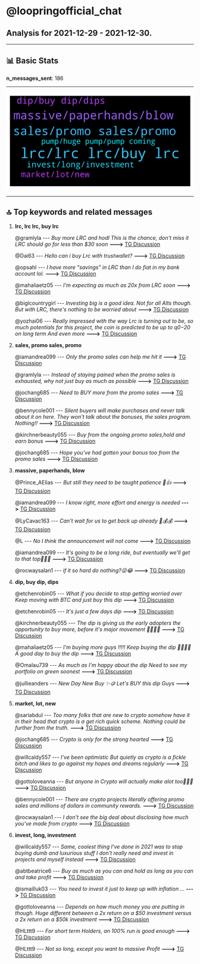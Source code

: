 # **@loopringofficial_chat**
 ## Analysis for **2021-12-29** - **2021-12-30**.

---

## 📊 **Basic Stats**

**n_messages_sent**: 186

---
![wordcloud](loopringofficial_chat_1Days_wordcloud.png)

---


## 🔝 **Top keywords and related messages**

1. **lrc, lrc lrc, buy lrc**

    @gramlyla --- *Buy more LRC and hodl This is the chance, don't miss it LRC should go for less than $30 soon* **--->** [TG Discussion](https://t.me/loopringofficial_chat/20027)

    @Dai63 --- *Hello can i buy Lrc with trustwallet?* **--->** [TG Discussion](https://t.me/loopringofficial_chat/20124)

    @opsahl --- *I have more "savings" in LRC than I do fiat in my bank account lol.* **--->** [TG Discussion](https://t.me/loopringofficial_chat/20046)

    @mahaliaetz05 --- *I'm expecting as much as 20x from LRC soon* **--->** [TG Discussion](https://t.me/loopringofficial_chat/20152)

    @biglcountrygirl --- *Investing big is a good idea. Not for all Alts though. But with LRC,  there's nothing to be worried about* **--->** [TG Discussion](https://t.me/loopringofficial_chat/20028)

    @yozhai06 --- *Really impressed with the way Lrc is turning out to be, so much potentials for this project, the coin is predicted to be up to $q0-$20 on long term And even more* **--->** [TG Discussion](https://t.me/loopringofficial_chat/19877)

2. **sales, promo sales, promo**

    @iamandrea099 --- *Only the promo sales can help me hit it* **--->** [TG Discussion](https://t.me/loopringofficial_chat/20148)

    @gramlyla --- *Instead of staying pained when the promo sales is exhausted, why not just buy as much as possible* **--->** [TG Discussion](https://t.me/loopringofficial_chat/20105)

    @jochang685 --- *Need to BUY more from the promo sales* **--->** [TG Discussion](https://t.me/loopringofficial_chat/20065)

    @bennycole001 --- *Silent buyers will make purchases and never talk about it on here. They won't talk about the bonuses, the sales program. Nothing!!* **--->** [TG Discussion](https://t.me/loopringofficial_chat/20120)

    @kirchnerbeauty055 --- *Buy from the ongoing promo sales,hold and earn bonus* **--->** [TG Discussion](https://t.me/loopringofficial_chat/20119)

    @jochang685 --- *Hope you've had gotten your bonus too from the promo sales* **--->** [TG Discussion](https://t.me/loopringofficial_chat/20089)

3. **massive, paperhands, blow**

    @Prince_AElias --- *But still they need to be taught patience 💯👍* **--->** [TG Discussion](https://t.me/loopringofficial_chat/20163)

    @iamandrea099 --- *I know right, more effort and energy is needed* **--->** [TG Discussion](https://t.me/loopringofficial_chat/20037)

    @LyCavac163 --- *Can't wait for us to get back up already 🙂💰💰* **--->** [TG Discussion](https://t.me/loopringofficial_chat/19853)

    @L --- *No I think the announcement will not come* **--->** [TG Discussion](https://t.me/loopringofficial_chat/19892)

    @iamandrea099 --- *It's going to be a long ride, but eventually we'll get to that top🚀✨💥* **--->** [TG Discussion](https://t.me/loopringofficial_chat/19906)

    @rocwaysalan1 --- *if it so hard do nothing?😜😂* **--->** [TG Discussion](https://t.me/loopringofficial_chat/19957)

4. **dip, buy dip, dips**

    @etchenrobin05 --- *What if you decide to stop getting worried over Keep moving with BTC and just buy this dip* **--->** [TG Discussion](https://t.me/loopringofficial_chat/19931)

    @etchenrobin05 --- *It's just a few days dip* **--->** [TG Discussion](https://t.me/loopringofficial_chat/19910)

    @kirchnerbeauty055 --- *The dip is giving us the early adopters the opportunity to buy more, before it's major movement 🚀🚀🚀🚀* **--->** [TG Discussion](https://t.me/loopringofficial_chat/20158)

    @mahaliaetz05 --- *I'm buying more guys !!!!! Keep buying the dip 😤😤😤😤  A good day to buy the dip* **--->** [TG Discussion](https://t.me/loopringofficial_chat/19998)

    @Omalau739 --- *As much as I'm happy about the dip Need to see my portfolio on green soonest* **--->** [TG Discussion](https://t.me/loopringofficial_chat/19903)

    @jullieanders --- *New Day New Buy ✨🪙 Let's BUY this dip Guys* **--->** [TG Discussion](https://t.me/loopringofficial_chat/19846)

5. **market, lot, new**

    @sariabdul --- *Too many folks that are new to crypto somehow have it in their head that crypto is a get rich quick scheme.  Nothing could be further from the truth.* **--->** [TG Discussion](https://t.me/loopringofficial_chat/20162)

    @jochang685 --- *Crypto is only for the strong hearted* **--->** [TG Discussion](https://t.me/loopringofficial_chat/20143)

    @willcaldy557 --- *I've been optimistic But quietly as crypto is a fickle bitch and likes to go against my hopes and dreams regularly* **--->** [TG Discussion](https://t.me/loopringofficial_chat/20093)

    @gottoloveanna --- *But anyone in Crypto will actually make alot too🚀💯💥* **--->** [TG Discussion](https://t.me/loopringofficial_chat/20014)

    @bennycole001 --- *There are crypto projects literally offering promo sales and millions of dollars in community rewards.* **--->** [TG Discussion](https://t.me/loopringofficial_chat/20011)

    @rocwaysalan1 --- *I don't see the big deal about disclosing how much you've made from crypto* **--->** [TG Discussion](https://t.me/loopringofficial_chat/19928)

6. **invest, long, investment**

    @willcaldy557 --- *Same, coolest thing I've done in 2021 was to stop buying dumb and luxurious stuff I don't really need and invest in projects and myself instead* **--->** [TG Discussion](https://t.me/loopringofficial_chat/20052)

    @abtbeatrice6 --- *Buy as much as you can and hold as long as you can and take profit* **--->** [TG Discussion](https://t.me/loopringofficial_chat/20057)

    @ismailluk03 --- *You need to invest it just to keep up with inflation ...* **--->** [TG Discussion](https://t.me/loopringofficial_chat/20050)

    @gottoloveanna --- *Depends on how much money you are putting in though.  Huge different between a 2x return on a $50 investment versus a 2x return on a $50k investment* **--->** [TG Discussion](https://t.me/loopringofficial_chat/20013)

    @HLttt9 --- *For short term Holders, an 100% run is good enough* **--->** [TG Discussion](https://t.me/loopringofficial_chat/19961)

    @HLttt9 --- *Not so long, except you want to massive Profit* **--->** [TG Discussion](https://t.me/loopringofficial_chat/19960)


